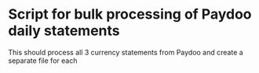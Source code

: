 # Script for bulk processing of Paydoo daily statements
This should process all 3 currency statements from Paydoo and create a separate file for each
